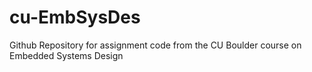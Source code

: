 # cu-EmbSysDes
Github Repository for assignment code from the CU Boulder course on Embedded Systems Design
